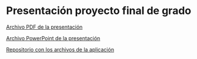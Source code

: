 # Presentación proyecto final de grado
[Archivo PDF de la presentación](https://github.com/rafacampjurado/presentacion-proyecto-final-2k19/blob/master/presentacion_proyecto_final_2019.pdf)

[Archivo PowerPoint de la presentación](https://github.com/rafacampjurado/presentacion-proyecto-final-2k19/blob/master/presentacion_proyecto_final.pptx)

[Repositorio con los archivos de la aplicación](https://github.com/rafacampjurado/proyectoFinal)

